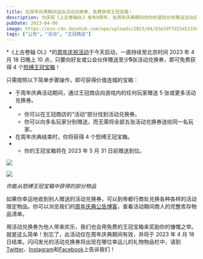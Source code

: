 ```yaml
---
title: 在周年庆典期间送出活动兑换券，免费获得王冠宝箱！
description: 为庆祝《上古卷轴OL》发布9周年，在周年庆典期间向你的冒险伙伴赠送活动兑换券，即可免费获得四个怒缚王冠宝箱！
pubDate: 2023-04-06
image: https://eso-cdn.denohub.com/ape/uploads/2023/04/83e2df7d15451330a558b2e4a26565da.jpg
tags: ["公告", "活动", "王冠商店"]
---
```


*《上古卷轴 OL》*的[周年庆祝活动](/news/post/63919)于今天启动，一直持续至北京时间 2023 年 4 月 18 日晚上 10
点，只要向好友或公会伙伴赠送至少**5**张活动兑换券，即可免费获得 4 个[怒缚王冠宝箱](/news/post/63897)！

只需按照以下简单步骤操作，即可获得价值连城的宝箱：

- 于周年庆典活动期间，通过王冠商店向游戏内的任何玩家赠送 5 张或更多活动兑换券。
-
  - 你可以在王冠商店的“活动”部分找到活动兑换券。
  - 你可以向多名玩家分别赠送，而无需将全部五张活动兑换券送给同一名玩家。
- 在周年庆典结束时，你将获得 4 个怒缚王冠宝箱。
-
  - 你的王冠宝箱将在 2023 年 5 月 31 日前赠送到位。

![](https://eso-cdn.denohub.com/ape/uploads/2023/03/dd2e82fd5572d160370a52bc80485178.jpg)

![](https://eso-cdn.denohub.com/ape/uploads/2023/03/2719ac34ce8e5224a0bd3ccd3b980605.jpg)

<p class="text-gray-500 text-sm text-center"><i>你能从怒缚王冠宝箱中获得的部分物品</i></p>

如果你幸运地收到别人赠送的活动兑换券，可以到帝都行商处兑换各种各样的活动限定物品。你可以浏览我们的[周年庆典公告博客](/news/post/63919)，查看活动期间商人的完整库存物品清单。

用活动兑换券为他人带来欢乐，我们也会用免费的王冠宝箱来奖励你的慷慨之举。就是这么简单！别忘了，此活动仅在周年庆典期间有效，并将于
2023 年 4 月 18
日结束。闪闪发光的活动兑换券将出现在哪位幸运儿的礼物物品栏中，请到[Twitter](https://twitter.com/TESOnline)、[Instagram](https://www.instagram.com/elderscrollsonline/)和[Facebook](https://www.facebook.com/elderscrollsonline)上告诉我们！
